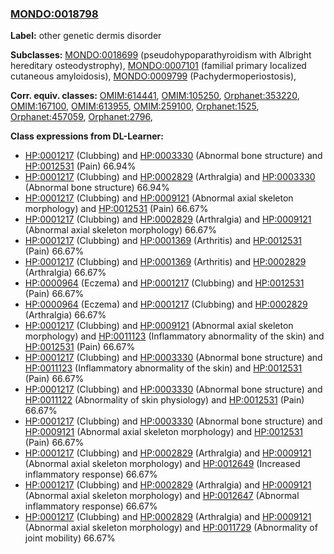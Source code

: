 
### [MONDO:0018798](http://purl.obolibrary.org/obo/MONDO_0018798)
**Label:** other genetic dermis disorder

**Subclasses:** [MONDO:0018699](http://purl.obolibrary.org/obo/MONDO_0018699) (pseudohypoparathyroidism with Albright hereditary osteodystrophy), [MONDO:0007101](http://purl.obolibrary.org/obo/MONDO_0007101) (familial primary localized cutaneous amyloidosis), [MONDO:0009799](http://purl.obolibrary.org/obo/MONDO_0009799) (Pachydermoperiostosis), 

**Corr. equiv. classes:** [OMIM:614441](http://purl.obolibrary.org/obo/OMIM_614441), [OMIM:105250](http://purl.obolibrary.org/obo/OMIM_105250), [Orphanet:353220](http://www.orpha.net/ORDO/Orphanet_353220), [OMIM:167100](http://purl.obolibrary.org/obo/OMIM_167100), [OMIM:613955](http://purl.obolibrary.org/obo/OMIM_613955), [OMIM:259100](http://purl.obolibrary.org/obo/OMIM_259100), [Orphanet:1525](http://www.orpha.net/ORDO/Orphanet_1525), [Orphanet:457059](http://www.orpha.net/ORDO/Orphanet_457059), [Orphanet:2796](http://www.orpha.net/ORDO/Orphanet_2796), 

**Class expressions from DL-Learner:**

- [HP:0001217](http://purl.obolibrary.org/obo/HP_0001217) (Clubbing) and [HP:0003330](http://purl.obolibrary.org/obo/HP_0003330) (Abnormal bone structure) and [HP:0012531](http://purl.obolibrary.org/obo/HP_0012531) (Pain) 66.94%
- [HP:0001217](http://purl.obolibrary.org/obo/HP_0001217) (Clubbing) and [HP:0002829](http://purl.obolibrary.org/obo/HP_0002829) (Arthralgia) and [HP:0003330](http://purl.obolibrary.org/obo/HP_0003330) (Abnormal bone structure) 66.94%
- [HP:0001217](http://purl.obolibrary.org/obo/HP_0001217) (Clubbing) and [HP:0009121](http://purl.obolibrary.org/obo/HP_0009121) (Abnormal axial skeleton morphology) and [HP:0012531](http://purl.obolibrary.org/obo/HP_0012531) (Pain) 66.67%
- [HP:0001217](http://purl.obolibrary.org/obo/HP_0001217) (Clubbing) and [HP:0002829](http://purl.obolibrary.org/obo/HP_0002829) (Arthralgia) and [HP:0009121](http://purl.obolibrary.org/obo/HP_0009121) (Abnormal axial skeleton morphology) 66.67%
- [HP:0001217](http://purl.obolibrary.org/obo/HP_0001217) (Clubbing) and [HP:0001369](http://purl.obolibrary.org/obo/HP_0001369) (Arthritis) and [HP:0012531](http://purl.obolibrary.org/obo/HP_0012531) (Pain) 66.67%
- [HP:0001217](http://purl.obolibrary.org/obo/HP_0001217) (Clubbing) and [HP:0001369](http://purl.obolibrary.org/obo/HP_0001369) (Arthritis) and [HP:0002829](http://purl.obolibrary.org/obo/HP_0002829) (Arthralgia) 66.67%
- [HP:0000964](http://purl.obolibrary.org/obo/HP_0000964) (Eczema) and [HP:0001217](http://purl.obolibrary.org/obo/HP_0001217) (Clubbing) and [HP:0012531](http://purl.obolibrary.org/obo/HP_0012531) (Pain) 66.67%
- [HP:0000964](http://purl.obolibrary.org/obo/HP_0000964) (Eczema) and [HP:0001217](http://purl.obolibrary.org/obo/HP_0001217) (Clubbing) and [HP:0002829](http://purl.obolibrary.org/obo/HP_0002829) (Arthralgia) 66.67%
- [HP:0001217](http://purl.obolibrary.org/obo/HP_0001217) (Clubbing) and [HP:0009121](http://purl.obolibrary.org/obo/HP_0009121) (Abnormal axial skeleton morphology) and [HP:0011123](http://purl.obolibrary.org/obo/HP_0011123) (Inflammatory abnormality of the skin) and [HP:0012531](http://purl.obolibrary.org/obo/HP_0012531) (Pain) 66.67%
- [HP:0001217](http://purl.obolibrary.org/obo/HP_0001217) (Clubbing) and [HP:0003330](http://purl.obolibrary.org/obo/HP_0003330) (Abnormal bone structure) and [HP:0011123](http://purl.obolibrary.org/obo/HP_0011123) (Inflammatory abnormality of the skin) and [HP:0012531](http://purl.obolibrary.org/obo/HP_0012531) (Pain) 66.67%
- [HP:0001217](http://purl.obolibrary.org/obo/HP_0001217) (Clubbing) and [HP:0003330](http://purl.obolibrary.org/obo/HP_0003330) (Abnormal bone structure) and [HP:0011122](http://purl.obolibrary.org/obo/HP_0011122) (Abnormality of skin physiology) and [HP:0012531](http://purl.obolibrary.org/obo/HP_0012531) (Pain) 66.67%
- [HP:0001217](http://purl.obolibrary.org/obo/HP_0001217) (Clubbing) and [HP:0003330](http://purl.obolibrary.org/obo/HP_0003330) (Abnormal bone structure) and [HP:0009121](http://purl.obolibrary.org/obo/HP_0009121) (Abnormal axial skeleton morphology) and [HP:0012531](http://purl.obolibrary.org/obo/HP_0012531) (Pain) 66.67%
- [HP:0001217](http://purl.obolibrary.org/obo/HP_0001217) (Clubbing) and [HP:0002829](http://purl.obolibrary.org/obo/HP_0002829) (Arthralgia) and [HP:0009121](http://purl.obolibrary.org/obo/HP_0009121) (Abnormal axial skeleton morphology) and [HP:0012649](http://purl.obolibrary.org/obo/HP_0012649) (Increased inflammatory response) 66.67%
- [HP:0001217](http://purl.obolibrary.org/obo/HP_0001217) (Clubbing) and [HP:0002829](http://purl.obolibrary.org/obo/HP_0002829) (Arthralgia) and [HP:0009121](http://purl.obolibrary.org/obo/HP_0009121) (Abnormal axial skeleton morphology) and [HP:0012647](http://purl.obolibrary.org/obo/HP_0012647) (Abnormal inflammatory response) 66.67%
- [HP:0001217](http://purl.obolibrary.org/obo/HP_0001217) (Clubbing) and [HP:0002829](http://purl.obolibrary.org/obo/HP_0002829) (Arthralgia) and [HP:0009121](http://purl.obolibrary.org/obo/HP_0009121) (Abnormal axial skeleton morphology) and [HP:0011729](http://purl.obolibrary.org/obo/HP_0011729) (Abnormality of joint mobility) 66.67%


